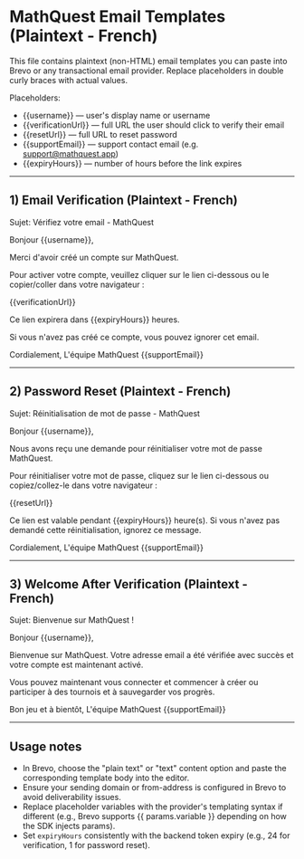 # MathQuest Email Templates (Plaintext - French)

This file contains plaintext (non-HTML) email templates you can paste into Brevo or any transactional email provider. Replace placeholders in double curly braces with actual values.

Placeholders:
- {{username}} — user's display name or username
- {{verificationUrl}} — full URL the user should click to verify their email
- {{resetUrl}} — full URL to reset password
- {{supportEmail}} — support contact email (e.g. support@mathquest.app)
- {{expiryHours}} — number of hours before the link expires

---

## 1) Email Verification (Plaintext - French)

Sujet: Vérifiez votre email - MathQuest

Bonjour {{username}},

Merci d'avoir créé un compte sur MathQuest.

Pour activer votre compte, veuillez cliquer sur le lien ci-dessous ou le copier/coller dans votre navigateur :

{{verificationUrl}}

Ce lien expirera dans {{expiryHours}} heures.

Si vous n'avez pas créé ce compte, vous pouvez ignorer cet email.

Cordialement,
L'équipe MathQuest
{{supportEmail}}

---

## 2) Password Reset (Plaintext - French)

Sujet: Réinitialisation de mot de passe - MathQuest

Bonjour {{username}},

Nous avons reçu une demande pour réinitialiser votre mot de passe MathQuest.

Pour réinitialiser votre mot de passe, cliquez sur le lien ci-dessous ou copiez/collez-le dans votre navigateur :

{{resetUrl}}

Ce lien est valable pendant {{expiryHours}} heure(s). Si vous n'avez pas demandé cette réinitialisation, ignorez ce message.

Cordialement,
L'équipe MathQuest
{{supportEmail}}

---

## 3) Welcome After Verification (Plaintext - French)

Sujet: Bienvenue sur MathQuest !

Bonjour {{username}},

Bienvenue sur MathQuest. Votre adresse email a été vérifiée avec succès et votre compte est maintenant activé.

Vous pouvez maintenant vous connecter et commencer à créer ou participer à des tournois et à sauvegarder vos progrès.

Bon jeu et à bientôt,
L'équipe MathQuest
{{supportEmail}}

---

## Usage notes

- In Brevo, choose the "plain text" or "text" content option and paste the corresponding template body into the editor.
- Ensure your sending domain or from-address is configured in Brevo to avoid deliverability issues.
- Replace placeholder variables with the provider's templating syntax if different (e.g., Brevo supports {{ params.variable }} depending on how the SDK injects params).
- Set `expiryHours` consistently with the backend token expiry (e.g., 24 for verification, 1 for password reset).
